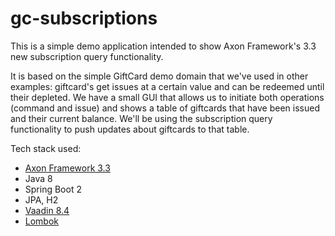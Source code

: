 # gc-subscriptions

This is a simple demo application intended to show Axon Framework's 3.3 new subscription query functionality.

It is based on the simple GiftCard demo domain that we've used in other examples: giftcard's get issues at a 
certain value and can be redeemed until their depleted. We have a small GUI that allows us to initiate both
operations (command and issue) and shows a table of giftcards that have been issued and their current balance.
We'll be using the subscription query functionality to push updates about giftcards to that table.  

Tech stack used:
* [Axon Framework 3.3](https://axoniq.io/product-overview/axon-framework)
* Java 8
* Spring Boot 2
* JPA, H2
* [Vaadin 8.4](https://vaadin.com)
* [Lombok](https://projectlombok.org)
